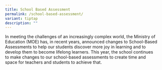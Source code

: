 ```yaml
---
title: School Based Assessment
permalink: /school-based-assessment/
variant: tiptap
description: ""
---
```

<p>In meeting the challenges of an increasingly complex world, the Ministry
of Education (MOE) has, in recent years, announced changes to School-Based
Assessments to help our students discover more joy in learning and to develop
them to become lifelong learners. This year, the school continues to make
changes to our school-based assessments to create time and space for teachers
and students to achieve that.</p>